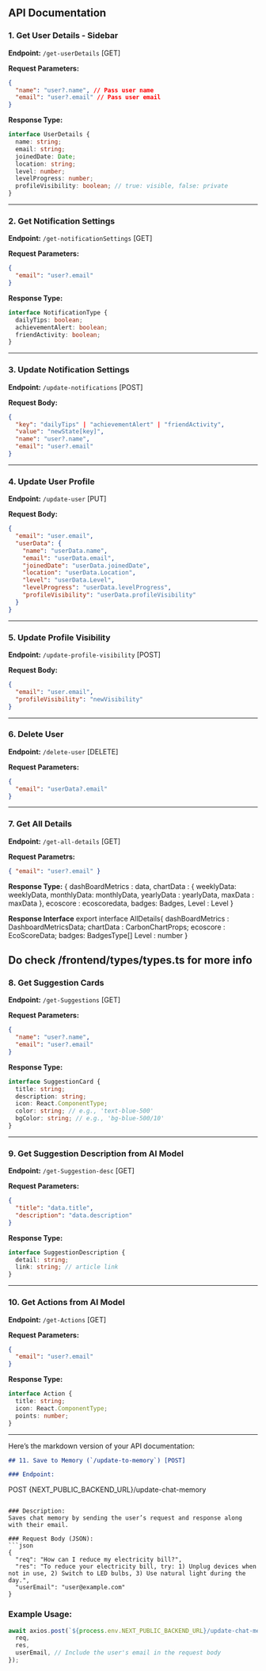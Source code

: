 ## API Documentation

### 1. Get User Details - Sidebar

**Endpoint:** `/get-userDetails` [GET]

**Request Parameters:**

```json
{
  "name": "user?.name", // Pass user name
  "email": "user?.email" // Pass user email
}
```

**Response Type:**

```typescript
interface UserDetails {
  name: string;
  email: string;
  joinedDate: Date;
  location: string;
  level: number;
  levelProgress: number;
  profileVisibility: boolean; // true: visible, false: private
}
```

---

### 2. Get Notification Settings

**Endpoint:** `/get-notificationSettings` [GET]

**Request Parameters:**

```json
{
  "email": "user?.email"
}
```

**Response Type:**

```typescript
interface NotificationType {
  dailyTips: boolean;
  achievementAlert: boolean;
  friendActivity: boolean;
}
```

---

### 3. Update Notification Settings

**Endpoint:** `/update-notifications` [POST]

**Request Body:**

```json
{
  "key": "dailyTips" | "achievementAlert" | "friendActivity",
  "value": "newState[key]",
  "name": "user?.name",
  "email": "user?.email"
}
```

---

### 4. Update User Profile

**Endpoint:** `/update-user` [PUT]

**Request Body:**

```json
{
  "email": "user.email",
  "userData": {
    "name": "userData.name",
    "email": "userData.email",
    "joinedDate": "userData.joinedDate",
    "location": "userData.Location",
    "level": "userData.Level",
    "levelProgress": "userData.levelProgress",
    "profileVisibility": "userData.profileVisibility"
  }
}
```

---

### 5. Update Profile Visibility

**Endpoint:** `/update-profile-visibility` [POST]

**Request Body:**

```json
{
  "email": "user.email",
  "profileVisibility": "newVisibility"
}
```

---

### 6. Delete User

**Endpoint:** `/delete-user` [DELETE]

**Request Parameters:**

```json
{
  "email": "userData?.email"
}
```

---

### 7. Get All Details

**Endpoint:** `/get-all-details` [GET]

**Request Parametrs:**
```json
{ "email": "user?.email" }
```

**Response Type:**
{
    dashBoardMetrics : data,
    chartData : {
      weeklyData: weeklyData,
      monthlyData: monthlyData,
      yearlyData : yearlyData,
      maxData : maxData
    },
    ecoscore : ecoscoredata,
    badges: Badges,
    Level : Level
}

**Response Interface**
export interface AllDetails{
  dashBoardMetrics : DashboardMetricsData;
  chartData : CarbonChartProps;
  ecoscore : EcoScoreData;
  badges: BadgesType[]
  Level : number
}

**Do check /frontend/types/types.ts for more info**
---

### 8. Get Suggestion Cards

**Endpoint:** `/get-Suggestions` [GET]

**Request Parameters:**

```json
{
  "name": "user?.name",
  "email": "user?.email"
}
```

**Response Type:**

```typescript
interface SuggestionCard {
  title: string;
  description: string;
  icon: React.ComponentType;
  color: string; // e.g., 'text-blue-500'
  bgColor: string; // e.g., 'bg-blue-500/10'
}
```

---

### 9. Get Suggestion Description from AI Model

**Endpoint:** `/get-Suggestion-desc` [GET]

**Request Parameters:**

```json
{
  "title": "data.title",
  "description": "data.description"
}
```

**Response Type:**

```typescript
interface SuggestionDescription {
  detail: string;
  link: string; // article link
}
```

---

### 10. Get Actions from AI Model

**Endpoint:** `/get-Actions` [GET]

**Request Parameters:**

```json
{
  "email": "user?.email"
}
```

**Response Type:**

```typescript
interface Action {
  title: string;
  icon: React.ComponentType;
  points: number;
}
```

---
Here’s the markdown version of your API documentation:  

```md
## 11. Save to Memory (`/update-to-memory`) [POST]

### Endpoint:
```
POST {NEXT_PUBLIC_BACKEND_URL}/update-chat-memory
```

### Description:
Saves chat memory by sending the user’s request and response along with their email.

### Request Body (JSON):
```json
{
  "req": "How can I reduce my electricity bill?",
  "res": "To reduce your electricity bill, try: 1) Unplug devices when not in use, 2) Switch to LED bulbs, 3) Use natural light during the day.",
  "userEmail": "user@example.com"
}
```

### Example Usage:
```js
await axios.post(`${process.env.NEXT_PUBLIC_BACKEND_URL}/update-chat-memory`, {
  req,
  res,
  userEmail, // Include the user's email in the request body
});
```
```


